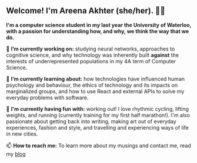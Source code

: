 ## Welcome! I'm Areena Akhter (she/her). :woman_technologist:
**I'm a computer science student in my last year the University of Waterloo, with a passion for understanding how, and why, we think the way that we do.**

🔭 **I’m currently working on:** studying neural networks, approaches to cognitive science, and why technology was inherently built **against** the interests of underrepresented populations in my 4A term of Computer Science.

🌱 **I’m currently learning about:** how technologies have influenced human psychology and behaviour, the ethics of technology and its impacts on marginalized groups, and how to use React and external APIs to solve my everyday problems with software.

👯 **I'm currently having fun with:** working out! I love rhythmic cycling, lifting weights, and running (currently training for my first half marathon!). I'm also passionate about getting back into writing, making art out of everyday experiences, fashion and style, and travelling and experiencing ways of life in new cities. 

📫 **How to reach me:** To learn more about my musings and contact me, read my [blog](areenaakhter.medium.com)
